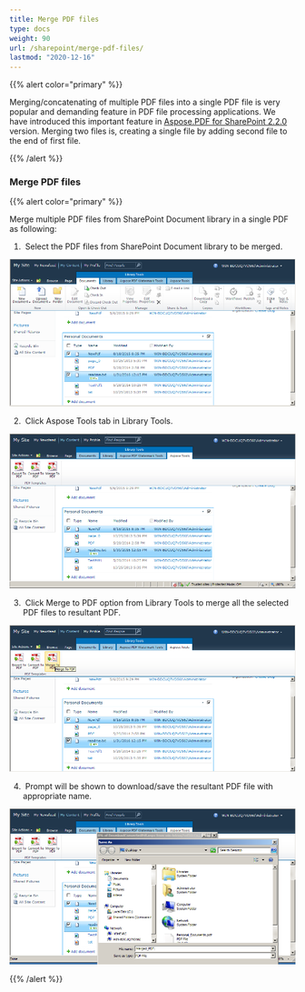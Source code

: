 ```yaml
---
title: Merge PDF files
type: docs
weight: 90
url: /sharepoint/merge-pdf-files/
lastmod: "2020-12-16"
---
```


{{% alert color="primary" %}}

Merging/concatenating of multiple PDF files into a single PDF file is very popular and demanding feature in PDF file processing applications. We have introduced this important feature in [Aspose.PDF for SharePoint 2.2.0](http://www.aspose.com/community/files/73/sharepoint-components/aspose.pdf-for-sharepoint/entry679427.aspx) version. Merging two files is, creating a single file by adding second file to the end of first file.

{{% /alert %}}
### **Merge PDF files**

{{% alert color="primary" %}}

Merge multiple PDF files from SharePoint Document library in a single PDF as following:

1.  Select the PDF files from SharePoint Document library to be merged.

![todo:image_alt_text](merge-pdf-files_1.png)

2.  Click Aspose Tools tab in Library Tools.

![todo:image_alt_text](merge-pdf-files_2.png)

3.  Click Merge to PDF option from Library Tools to merge all the selected PDF files to resultant PDF.

![todo:image_alt_text](merge-pdf-files_3.png)

4.  Prompt will be shown to download/save the resultant PDF file with appropriate name.

![todo:image_alt_text](merge-pdf-files_4.png)

{{% /alert %}}
